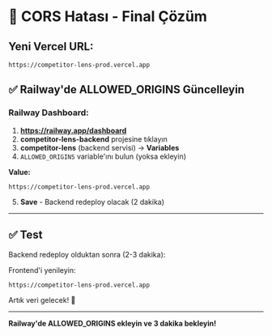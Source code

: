# 🚨 CORS Hatası - Final Çözüm

## Yeni Vercel URL:
```
https://competitor-lens-prod.vercel.app
```

## ✅ Railway'de ALLOWED_ORIGINS Güncelleyin

### Railway Dashboard:

1. **https://railway.app/dashboard**
2. **competitor-lens-backend** projesine tıklayın
3. **competitor-lens** (backend servisi) → **Variables**
4. `ALLOWED_ORIGINS` variable'ını bulun (yoksa ekleyin)

**Value:**
```
https://competitor-lens-prod.vercel.app
```

5. **Save** - Backend redeploy olacak (2 dakika)

---

## ✅ Test

Backend redeploy olduktan sonra (2-3 dakika):

Frontend'i yenileyin:
```
https://competitor-lens-prod.vercel.app
```

Artık veri gelecek! 🎉

---

**Railway'de ALLOWED_ORIGINS ekleyin ve 3 dakika bekleyin!**

